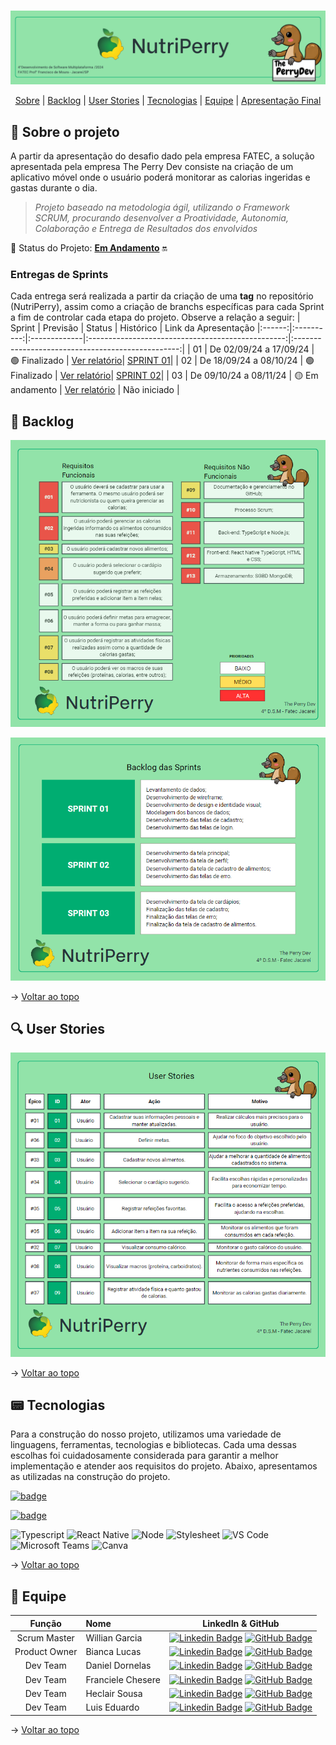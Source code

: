 <br id="topo">

<p align="center"> <img src="abp-documents/images_readme/1.png" /></p>

<p align="center">
    <a href="#sobre">Sobre</a>  |  
    <a href="#backlogs">Backlog</a>  |  
    <a href="#user-stories">User Stories</a>  |    
    <a href="#tecnologias">Tecnologias</a>  |  
    <a href="#equipe">Equipe</a>  |  
    <a href="#final">Apresentação Final</a>
</p>

<span id="sobre">

## :bookmark_tabs: Sobre o projeto

A partir da apresentação do desafio dado pela empresa FATEC, a solução apresentada pela empresa The Perry Dev consiste na criação de um aplicativo móvel onde o usuário poderá monitorar as calorias ingeridas e gastas durante o dia.

> _Projeto baseado na metodologia ágil, utilizando o Framework SCRUM, procurando desenvolver a Proatividade, Autonomia, Colaboração e Entrega de Resultados dos envolvidos_

:pushpin: Status do Projeto: [**Em Andamento**](https://github.com/ThePerryDev/NutriPerry/tree/sp1/develop) :on:

### Entregas de Sprints

Cada entrega será realizada a partir da criação de uma **tag** no repositório (NutriPerry), assim como a criação de branchs específicas para cada Sprint a fim de controlar cada etapa do projeto. Observe a relação a seguir:
| Sprint | Previsão | Status | Histórico | Link da Apresentação
|:------:|:----------:|:-------------|:-------------------------------------------------:|:-------------------------------------------------:|
| 01 | De 02/09/24 a 17/09/24 | 🟢 Finalizado | [Ver relatório](https://github.com/ThePerryDev/NutriPerry/tree/sprint-01)| [SPRINT 01](https://drive.google.com/file/d/1X_RZB2BagwwqgAaqVM5RqBzSTGLluFpU/view?usp=drive_link)|
| 02 | De 18/09/24 a 08/10/24 | 🟢 Finalizado | [Ver relatório](https://github.com/ThePerryDev/NutriPerry/tree/sprint-02)| [SPRINT 02](https://youtu.be/mZhYl-Wf9Bk)|
| 03 | De 09/10/24 a 08/11/24 | 🟡 Em andamento | [Ver relatório](https://github.com/ThePerryDev/NutriPerry/tree/sprint-03) | Não iniciado |


<span id="backlogs">

## :dart: Backlog 

<p align="center"> <img src="abp-documents/images_readme/requisitos.png" /></p>
<p align="center"> <img src="abp-documents/images_readme/backlogSprints.png" /></p>

→ [Voltar ao topo](#topo)

<span id="user-stories">

## :mag: User Stories
<p align="center"> <img src="abp-documents/images_readme/userstory.png" /></p>

→ [Voltar ao topo](#topo)

## :pager: Tecnologias

Para a construção do nosso projeto, utilizamos uma variedade de linguagens, ferramentas, tecnologias e bibliotecas. Cada uma dessas escolhas foi cuidadosamente considerada para garantir a melhor implementação e atender aos requisitos do projeto. Abaixo, apresentamos as utilizadas na construção do projeto.

[![badge](https://img.shields.io/badge/Figma-20232A?style=for-the-badge&logo=figma&logoColor=DC143C)](https://www.figma.com/design/MgHhIQvhboj07JHzJxJocS/NutriPerry?node-id=0-1&node-type=canvas&t=9lUYlmk3ogxzoQjv-0) 

[![badge](https://img.shields.io/badge/GitHub-20232A?style=for-the-badge&logo=GitHub&logoColor=FFFFFF)](https://github.com/ThePerryDev)

<img src="https://img.shields.io/badge/TypeScript-20232A?style=for-the-badge&logo=typescript&logoColor=007ACC" alt="Typescript" />

<img src="https://img.shields.io/badge/React_Native-20232A?style=for-the-badge&logo=react&logoColor=61DAFB" alt="React Native" />

<img src="https://img.shields.io/badge/Node.js-20232A?style=for-the-badge&logo=nodedotjs&logoColor=339933" alt="Node" />

<img src="https://img.shields.io/badge/Stylesheet-20232A?style=for-the-badge&logo=css3&logoColor=1572B6" alt="Stylesheet" />

<img src="https://img.shields.io/badge/VS Code-20232A?style=for-the-badge&logo=VisualStudioCode&logoColor=007ACC" alt="VS Code" />

<img src="https://img.shields.io/badge/Microsoft Teams-20232A?style=for-the-badge&logo=MicrosoftTeams&logoColor=#6264A7" alt="Microsoft Teams" />

<img src="https://img.shields.io/badge/Canva-20232A?style=for-the-badge&logo=Canva&logoColor=00C4CC" alt="Canva" />

→ [Voltar ao topo](#topo)

<span id="equipe">

## :busts_in_silhouette: Equipe

|    Função     | Nome                                  |                                                                                                                                                      LinkedIn & GitHub                                                                                                                                                      |
| :-----------: | :------------------------------------ | :-------------------------------------------------------------------------------------------------------------------------------------------------------------------------------------------------------------------------------------------------------------------------------------------------------------------------: |
|   Scrum Master   | Willian Garcia               | [![Linkedin Badge](https://img.shields.io/badge/Linkedin-blue?style=flat-square&logo=Linkedin&logoColor=white)](https://www.linkedin.com/in/willian-garcia-6b0892123/) [![GitHub Badge](https://img.shields.io/badge/GitHub-111217?style=flat-square&logo=github&logoColor=white)](https://github.com/Willian-Garcia) |
|   Product Owner   | Bianca Lucas                |  [![Linkedin Badge](https://img.shields.io/badge/Linkedin-blue?style=flat-square&logo=Linkedin&logoColor=white)](https://www.linkedin.com/in/bianca-cacula/) [![GitHub Badge](https://img.shields.io/badge/GitHub-111217?style=flat-square&logo=github&logoColor=white)](https://github.com/biancalsc)   |
|   Dev Team   | Daniel Dornelas                     |     [![Linkedin Badge](https://img.shields.io/badge/Linkedin-blue?style=flat-square&logo=Linkedin&logoColor=white)](https://linkedin.com/in/daniel-dornelas-758a25267/) [![GitHub Badge](https://img.shields.io/badge/GitHub-111217?style=flat-square&logo=github&logoColor=white)](https://github.com/Dani-dornas)      |
|   Dev Team   | Franciele Chesere           |          [![Linkedin Badge](https://img.shields.io/badge/Linkedin-blue?style=flat-square&logo=Linkedin&logoColor=white)](https://www.linkedin.com/in/franciele-chesere-605974274/) [![GitHub Badge](https://img.shields.io/badge/GitHub-111217?style=flat-square&logo=github&logoColor=white)](https://github.com/ChesereF)          |
|   Dev Team   | Heclair Sousa           |          [![Linkedin Badge](https://img.shields.io/badge/Linkedin-blue?style=flat-square&logo=Linkedin&logoColor=white)](https://www.linkedin.com/in/heclairsousa/) [![GitHub Badge](https://img.shields.io/badge/GitHub-111217?style=flat-square&logo=github&logoColor=white)](https://github.com/heclair)          |
|   Dev Team   | Luis Eduardo       |        [![Linkedin Badge](https://img.shields.io/badge/Linkedin-blue?style=flat-square&logo=Linkedin&logoColor=white)](https://linkedin.com/in/eduardo-moraes-68001a272/) [![GitHub Badge](https://img.shields.io/badge/GitHub-111217?style=flat-square&logo=github&logoColor=white)](https://github.com/Eduardo270704)        |



→ [Voltar ao topo](#topo)
